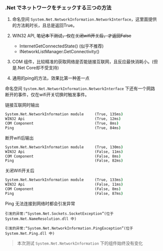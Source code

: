 ﻿### .Net でネットワークをチェックする三つの方法

1. 命名空间 `System.Net.NetworkInformation.NetworkInterface`，这里面提供的方法耗时长，且总是返回True。

2. WIN32 API, ~~笔记本下测试，仅在关闭wifi开关后，才返回False~~

    * InternetGetConnectedState() (似乎不推荐)
    * INetworkListManager.GetConnectivity() 

3. COM 组件，比较精准的获取网络是否能链接互联网，且反应最快消耗小。(但是.Net Core却不受支持)

4. 通用的ping的方法，效果比第一种差一点

命名空间 `System.Net.NetworkInformation.NetworkInterface` 下还有一个网路断开的事件，仅在wifi开关切换时触发事件。

链接互联网时输出

```cmd
System.Net.NetworkInformation module     (True, 135ms)
WIN32 Api                                (True, 12ms)
COM Component                            (True, 8ms)
Ping                                     (True, 84ms)
```

断开wifi后输出

```cmd
System.Net.NetworkInformation module     (True, 130ms)
WIN32 Api                                (False, 11ms)
COM Component                            (False, 8ms)
Ping                                     (False, 82ms)
```

关闭Wifi开关后

```cmd
System.Net.NetworkInformation module     (True, 133ms)
WIN32 Api                                (False, 11ms)
COM Component                            (False, 8ms)
Ping                                     (False, 87ms)
```

Ping 无法连接到网络时都会引发异常

`引发的异常:“System.Net.Sockets.SocketException”(位于 System.Net.NameResolution.dll 中)`

`引发的异常:“System.Net.NetworkInformation.PingException”(位于 System.Net.Ping.dll 中)`

> 本次测试 `System.Net.NetworkInformation` 下的组件始终没有变化
